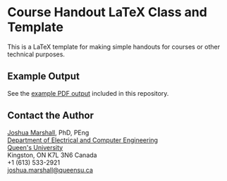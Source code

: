 # Course Handout LaTeX Class and Template

This is a LaTeX template for making simple handouts for courses or other technical purposes.

## Example Output

See the [example PDF output](https://github.com/botprof/qu-handout/blob/main/qu-handout-example.pdf) included in this repository.

## Contact the Author

[Joshua Marshall](https://www.ece.queensu.ca/people/j-marshall), PhD, PEng  
[Department of Electrical and Computer Engineering](https://www.ece.queensu.ca)  
[Queen's University](http://www.queensu.ca)  
Kingston, ON K7L 3N6 Canada  
+1 (613) 533-2921  
[joshua.marshall@queensu.ca](mailto:joshua.marshall@queensu.ca)
